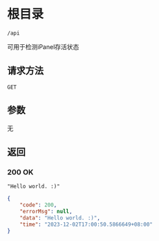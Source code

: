 # 根目录

`/api`

可用于检测iPanel存活状态

## 请求方法

`GET`

## 参数

无

## 返回

### 200 OK

`"Hello world. :)"`

```json
{
    "code": 200,
    "errorMsg": null,
    "data": "Hello world. :)",
    "time": "2023-12-02T17:00:50.5866649+08:00"
}
```
